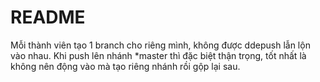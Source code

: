 # README #

Mỗi thành viên tạo 1 branch cho riêng mình, không được ddepush lẫn lộn vào nhau.
Khi push lên nhánh *master thì đặc biệt thận trọng, tốt nhất là không nên động vào mà tạo riêng nhánh rồi gộp lại sau.